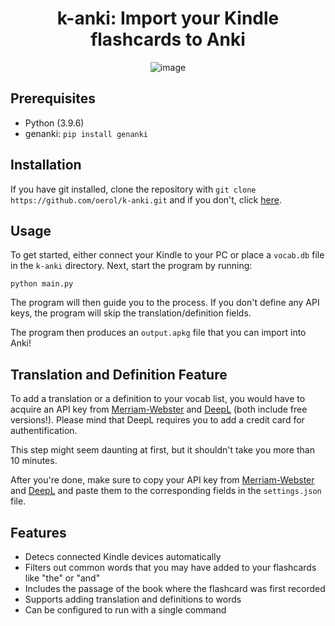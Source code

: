 <div align="center">

# k-anki: Import your Kindle flashcards to Anki
![image](https://user-images.githubusercontent.com/74826613/204369691-743b245a-20b7-4aa9-a9f4-713d72c90cfe.png)
</div>




## Prerequisites

- Python (3.9.6)
- genanki: `pip install genanki`

## Installation

If you have git installed, clone the repository with `git clone https://github.com/oerol/k-anki.git` and if you don't, click [here](https://github.com/oerol/k-anki/archive/refs/heads/main.zip).

## Usage

To get started, either connect your Kindle to your PC or place a `vocab.db` file in the `k-anki` directory. Next, start the program by running:

```
python main.py
```

The program will then guide you to the process. If you don't define any API keys, the program will skip the translation/definition fields.

The program then produces an `output.apkg` file that you can import into Anki!

## Translation and Definition Feature

To add a translation or a definition to your vocab list, you would have to acquire an API key from [Merriam-Webster](https://dictionaryapi.com/register/index) and [DeepL](https://www.deepl.com/pro-api?cta=header-pro-api/) (both include free versions!). Please mind that DeepL requires you to add a credit card for authentification.

This step might seem daunting at first, but it shouldn't take you more than 10 minutes.

After you're done, make sure to copy your API key from [Merriam-Webster](https://dictionaryapi.com/account/my-keys) and [DeepL](https://www.deepl.com/account/summary) and paste them to the corresponding fields in the `settings.json` file.

## Features

- Detecs connected Kindle devices automatically
- Filters out common words that you may have added to your flashcards like "the" or "and"
- Includes the passage of the book where the flashcard was first recorded
- Supports adding translation and definitions to words
- Can be configured to run with a single command
